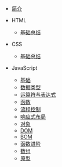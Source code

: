 - [简介](README.md)

- HTML

  - [基础总结](HTML/summary.md)

- CSS

  - [基础总结](CSS/basis.md)

- JavaScript

  - [基础](JavaScript/basis.md)
  - [数据类型](JavaScript/data.md)
  - [运算符与表达式](JavaScript/operator.md)
  - [函数](JavaScript/function.md)
  - [流程控制](JavaScript/sentence.md)
  - [响应式布局](JavaScript/responsive.md)
  - [对象](JavaScript/object.md)
  - [DOM](JavaScript/dom.md)
  - [BOM](JavaScript/bom.md)
  - [函数进阶](JavaScript/function_plus.md)
  - [数组](JavaScript/array.md)
  - [原型](JavaScript/prototype.md)
